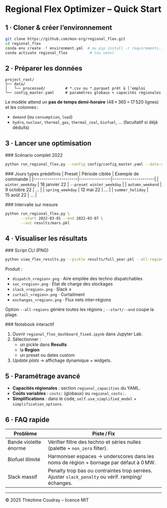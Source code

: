 # Regional Flex Optimizer – Quick Start

## 1 · Cloner & créer l’environnement
```bash
git clone https://github.com/mon-org/regional_flex.git
cd regional_flex
conda env create -f environment.yml  # ou pip install -r requirements.txt
conda activate regional_flex          # (ou venv)
```

## 2 · Préparer les données
```
project_root/
├── data/
│   └── processed/         # *.csv ou *.parquet prêt à l’emploi
└── config_master.yaml     # paramètres globaux + capacités régionales
```
Le modèle attend un **pas de temps demi‑horaire** (48 × 365 = 17 520 lignes) et les colonnes :
- `demand` (ou `consumption`, `load`)
- `hydro`, `nuclear`, `thermal_gas`, `thermal_coal`, `biofuel`, … (facultatif si déjà déduits)

## 3 · Lancer une optimisation
### Scénario complet 2022
```bash
python run_regional_flex.py --config config/config_master.yaml --data-dir data/processed --preset full_year --out results/full_year.pkl
```

### Jours types prédéfinis
| Preset               | Période ciblée | Exemple de commande |
|----------------------|----------------|---------------------|
| `winter_weekday`     | 18 janvier 22  | `--preset winter_weekday` |
| `autumn_weekend`     | 9 octobre 22   | … |
| `spring_weekday`     | 12 mai 22      | … |
| `summer_holiday`     | 15 août 22     | … |

### Intervalle sur mesure
```bash
python run_regional_flex.py \
       --start 2022-03-01 --end 2022-03-07 \
       --out results/mars.pkl
```

## 4 · Visualiser les résultats
### Script CLI (PNG)
```bash
python view_flex_results.py --pickle results/full_year.pkl --all-regions --out plots
```
Produit :
- `dispatch_<region>.png` · Aire empilée des techno dispatchables
- `soc_<region>.png` · État de charge des stockages
- `slack_<region>.png` · Slack ±
- `curtail_<region>.png` · Curtailment
- `exchanges_<region>.png` · Flux nets inter‑régions

Option `--all-regions` génère toutes les régions ; `--start/--end` coupe la plage.

### Notebook interactif
1. Ouvrir `regional_flex_dashboard_fixed.ipynb` dans Jupyter Lab.
2. Sélectionner :
   - un pickle dans **Results**
   - la **Region**
   - un preset ou dates custom
3. *Update plots* → affichage dynamique + widgets.

## 5 · Paramétrage avancé
- **Capacités régionales** : section `regional_capacities` du YAML.
- **Coûts variables** : `costs:` (globaux) ou `regional_costs:`.
- **Simplifications** : dans le code, `self.use_simplified_model` + `simplification_options`.

## 6 · FAQ rapide
| Problème | Piste / Fix |
|----------|------------|
| Bande violette énorme | Vérifier filtre des techno et séries nulles (palette + `non_zero` filter). |
| Biofuel illimité | Harmoniser espaces → underscores dans les noms de région + bornage par défaut à 0 MW. |
| Slack massif | Penalty trop bas ou contraintes trop serrées. Ajuster `slack_penalty` ou vérif. ramping/échanges. |

---
© 2025 Théotime Coudray – licence MIT

